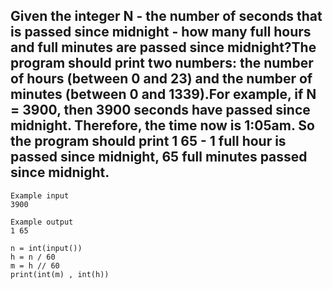 ## Given the integer N - the number of seconds that is passed since midnight - how many full hours and full minutes are passed since midnight?The program should print two numbers: the number of hours (between 0 and 23) and the number of minutes (between 0 and 1339).For example, if N = 3900, then 3900 seconds have passed since midnight. Therefore, the time now is 1:05am. So the program should print 1 65 - 1 full hour is passed since midnight, 65 full minutes passed since midnight.  

```
Example input
3900

Example output
1 65
```

```
n = int(input())
h = n / 60
m = h // 60
print(int(m) , int(h))
```
